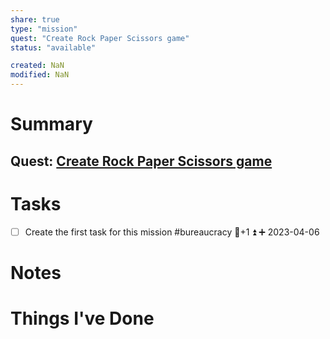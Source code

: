 ```yaml
---
share: true
type: "mission"
quest: "Create Rock Paper Scissors game"
status: "available"

created: NaN 
modified: NaN
---
```

 
# Summary
## Quest: [Create Rock Paper Scissors game](./Create%20Rock%20Paper%20Scissors%20game.md)
# Tasks
- [ ] Create the first task for this mission #bureaucracy 🥄+1 ⏫ ➕ 2023-04-06
# Notes

# Things I've Done